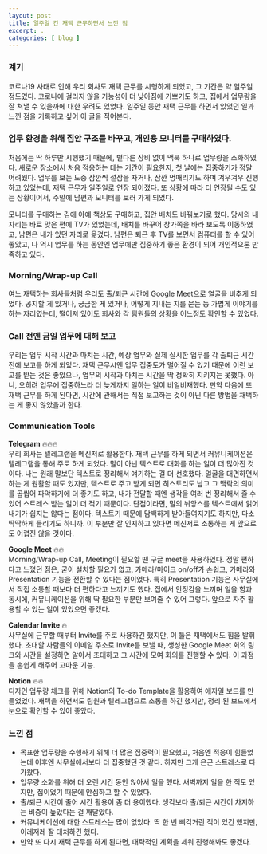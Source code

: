 ```yaml
---
layout: post
title: 일주일 간 재택 근무하면서 느낀 점
excerpt: .
categories: [ blog ]
---
```


### 계기
코로나19 사태로 인해 우리 회사도 재택 근무를 시행하게 되었고, 그 기간은 약 일주일 정도였다.
코로나에 걸리지 않을 가능성이 더 낮아짐에 기쁘기도 하고, 집에서 업무량을 잘 쳐낼 수 있을까에 대한 우려도 있었다.
일주일 동안 재택 근무를 하면서 있었던 일과 느낀 점을 기록하고 싶어 이 글을 적어본다.



### 업무 환경을 위해 집안 구조를 바꾸고, 개인용 모니터를 구매하였다.
처음에는 딱 하루만 시행했기 때문에, 별다른 장비 없이 맥북 하나로 업무량을 소화하였다.
새로운 장소에서 처음 적응하는 데는 기간이 필요한지, 첫 날에는 집중하기가 정말 어려웠다.
업무를 보는 도중 잠깐씩 설잠을 자거나, 잠깐 멍때리기도 하며 겨우겨우 진행하고 있었는데, 재택 근무가 일주일로 연장 되어졌다.
또 상황에 따라 더 연장될 수도 있는 상황이어서, 주말에 남편과 모니터를 보러 가게 되었다.

모니터를 구매하는 김에 아예 책상도 구매하고, 집안 배치도 바꿔보기로 했다.
당시의 내 자리는 바로 맞은 편에 TV가 있었는데, 배치를 바꾸어 창가쪽을 바라 보도록 이동하였고, 남편은 내가 있던 자리로 옮겼다.
남편은 퇴근 후 TV를 보면서 컴퓨터를 할 수 있어 좋았고, 나 역시 업무를 하는 동안엔 업무에만 집중하기 좋은 환경이 되어 개인적으론 만족하고 있다.

### Morning/Wrap-up Call
여느 재택하는 회사들처럼 우리도 출/퇴근 시간에 Google Meet으로 얼굴을 비추게 되었다. 공지할 게 있거나, 궁금한 게 있거나, 어떻게 지내는 지를 묻는 등 가볍게 이야기를 하는 자리였는데, 떨어져 있어도 회사와 각 팀원들의 상황을 어느정도 확인할 수 있었다.

### Call 전엔 금일 업무에 대해 보고
우리는 업무 시작 시간과 마치는 시간, 예상 업무와 실제 실시한 업무를 각 출퇴근 시간 전에 보고를 하게 되었다.
재택 근무시엔 업무 집중도가 떨어질 수 있기 때문에 이런 보고를 받는 것은 좋았으나, 업무의 시작과 마치는 시간을 딱 정확히 지키지는 못했다. 아니, 오히려 업무에 집중하느라 더 늦게까지 일하는 일이 비일비재했다. 만약 다음에 또 재택 근무를 하게 된다면, 시간에 관해서는 직접 보고하는 것이 아닌 다른 방법을 채택하는 게 좋지 않았을까 한다.

### Communication Tools
**Telegram** 🔥🔥🔥<br />
우리 회사는 텔레그램을 메신저로 활용한다. 재택 근무를 하게 되면서 커뮤니케이션은 텔레그램을 통해 주로 하게 되었다. 말이 아닌 텍스트로 대화를 하는 일이 더 많아진 것이다. 나는 원래 말보단 텍스트로 정리해서 얘기하는 걸 더 선호했다. 얼굴을 대면하면서 하는 게 원활할 때도 있지만, 텍스트로 주고 받게 되면 히스토리도 남고 그 맥락의 의미를 곱씹어 파악하기에 더 좋기도 하고, 내가 전달할 때엔 생각을 여러 번 정리해서 줄 수 있어 스트레스 받는 일이 더 적기 때문이다. 단점이라면, 말의 뉘앙스를 텍스트에서 읽어내기가 쉽지는 않다는 점이다. 텍스트기 때문에 담백하게 받아들여지기도 하지만, 다소 딱딱하게 들리기도 하니까. 이 부분만 잘 인지하고 있다면 메신저로 소통하는 게 앞으로도 어렵진 않을 것이다.

**Google Meet** 🔥🔥<br />
Morning/Wrap-up Call, Meeting이 필요할 땐 구글 meet을 사용하였다. 정말 편하다고 느꼈던 점은, 굳이 설치할 필요가 없고, 카메라/마이크 on/off가 손쉽고, 카메라와 Presentation 기능을 전환할 수 있다는 점이었다. 특히 Presentation 기능은 사무실에서 직접 소통할 때보다 더 편하다고 느끼기도 했다. 집에서 안정감을 느끼며 일을 함과 동시에, 커뮤니케이션을 위해 딱 필요한 부분만 보여줄 수 있어 그렇다. 앞으로 자주 활용할 수 있는 일이 있었으면 좋겠다.

**Calendar Invite** 🔥<br />
사무실에 근무할 때부터 Invite를 주로 사용하긴 했지만, 이 툴은 재택에서도 힘을 발휘했다. 초대할 사람들의 이메일 주소로 Invite를 보낼 때, 생성한 Google Meet 회의 링크와 시간을 설정하면 알아서 초대하고 그 시간에 모여 회의를 진행할 수 있다. 이 과정을 손쉽게 해주어 고마운 기능.

**Notion** 🔥🔥<br />
디자인 업무량 체크를 위해 Notion의 To-do Template을 활용하여 애자일 보드를 만들었었다. 재택을 하면서도 팀원과 텔레그램으로 소통을 하긴 했지만, 정리 된 보드에서 눈으로 확인할 수 있어 좋았다.

### 느낀 점
- 목표한 업무량을 수행하기 위해 더 많은 집중력이 필요했고, 처음엔 적응이 힘들었는데 이후엔 사무실에서보다 더 집중했던 것 같다. 하지만 그게 은근 스트레스로 다가왔다.
- 업무량 소화를 위해 더 오랜 시간 동안 앉아서 일을 했다. 새벽까지 일을 한 적도 있지만, 집이었기 때문에 안심하고 할 수 있었다.
- 출/퇴근 시간이 줄어 시간 활용이 좀 더 용이했다. 생각보다 출/퇴근 시간이 차지하는 비중이 높았다는 걸 깨달았다.
- 커뮤니케이션에 대한 스트레스는 많이 없었다. 딱 한 번 삐걱거린 적이 있긴 했지만, 이레저레 잘 대처하긴 했다.
- 만약 또 다시 재택 근무를 하게 된다면, 대략적인 계획을 세워 진행해봐도 좋겠다.
